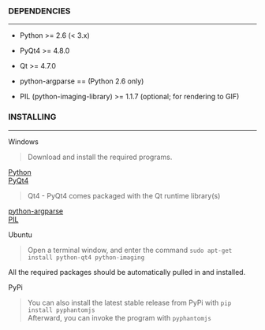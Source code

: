 ### DEPENDENCIES
---------------------------------

* Python >= 2.6 (< 3.x)
* PyQt4 >= 4.8.0
* Qt >= 4.7.0

* python-argparse == (Python 2.6 only)
* PIL (python-imaging-library) >= 1.1.7 (optional; for rendering to GIF)

### INSTALLING
-------------------------

Windows

> Download and install the required programs.
>
  [Python](http://www.python.org/download/)  
  [PyQt4](http://www.riverbankcomputing.co.uk/software/pyqt/download)  
> Qt4 - PyQt4 comes packaged with the Qt runtime library(s)
>
  [python-argparse](http://pypi.python.org/pypi/argparse/)  
  [PIL](http://www.pythonware.com/products/pil/)

Ubuntu

> Open a terminal window, and enter the command `sudo apt-get install python-qt4 python-imaging`
>
  All the required packages should be automatically pulled in and installed.

PyPi

> You can also install the latest stable release from PyPi with `pip install pyphantomjs`  
  Afterward, you can invoke the program with `pyphantomjs`
